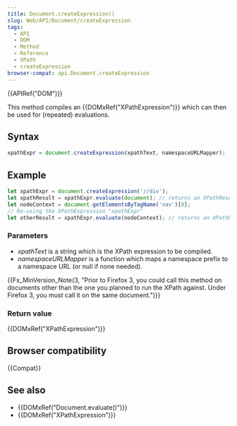 ```yaml
---
title: Document.createExpression()
slug: Web/API/Document/createExpression
tags:
  - API
  - DOM
  - Method
  - Reference
  - XPath
  - createExpression
browser-compat: api.Document.createExpression
---
```

{{APIRef("DOM")}}

This method compiles an {{DOMxRef("XPathExpression")}} which can then be used for
(repeated) evaluations.

## Syntax

```js
xpathExpr = document.createExpression(xpathText, namespaceURLMapper);
```

## Example

```js
let xpathExpr = document.createExpression('//div');
let xpathResult = xpathExpr.evaluate(document); // returns an XPathResult object
let nodeContext = document.getElementsByTagName('nav')[0];
// Re-using the XPathExpression "xpathExpr"
let otherResult = xpathExpr.evaluate(nodeContext); // returns an XPathResult object
```

### Parameters

- _xpathText_ is a string which is the XPath expression to be compiled.
- _namespaceURLMapper_ is a function which maps a namespace prefix to a
  namespace URL (or null if none needed).

{{Fx_MinVersion_Note(3, "Prior to Firefox 3, you could call this method on documents
  other than the one you planned to run the XPath against. Under Firefox 3, you must call
  it on the same document.")}}

### Return value

{{DOMxRef("XPathExpression")}}

## Browser compatibility

{{Compat}}

## See also

- {{DOMxRef("Document.evaluate()")}}
- {{DOMxRef("XPathExpression")}}
